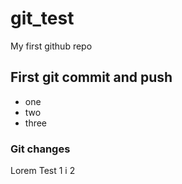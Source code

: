 # git_test
My first github repo

## First git commit and push

- one
- two
- three

### Git changes
Lorem
Test 1 i 2